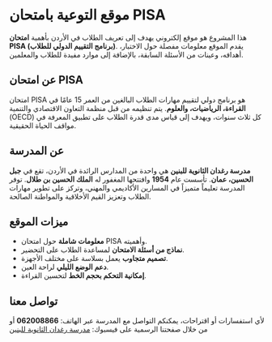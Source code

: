 # موقع التوعية بامتحان PISA

هذا المشروع هو موقع إلكتروني يهدف إلى تعريف الطلاب في الأردن بأهمية **امتحان PISA (برنامج التقييم الدولي للطلاب)**. يقدم الموقع معلومات مفصلة حول الاختبار، أهدافه، وعينات من الأسئلة السابقة، بالإضافة إلى موارد مفيدة للطلاب والمعلمين.

## عن امتحان PISA
امتحان PISA هو برنامج دولي لتقييم مهارات الطلاب البالغين من العمر 15 عامًا في **القراءة، الرياضيات، والعلوم**. يتم تنظيمه من قبل منظمة التعاون الاقتصادي والتنمية (OECD) كل ثلاث سنوات، ويهدف إلى قياس مدى قدرة الطلاب على تطبيق المعرفة في مواقف الحياة الحقيقية.

## عن المدرسة
**مدرسة رغدان الثانوية للبنين** هي واحدة من المدارس الرائدة في الأردن، تقع في **جبل الحسين، عمان**. تأسست عام **1954** وافتتحها المغفور له **الملك الحسين بن طلال**. توفر المدرسة تعليماً متميزاً في المسارين الأكاديمي والمهني، وتركز على تطوير مهارات الطلاب وتعزيز القيم الأخلاقية والمواطنة الصالحة.

## ميزات الموقع
- **معلومات شاملة** حول امتحان PISA وأهميته.
- **نماذج من أسئلة الامتحان** لمساعدة الطلاب على التحضير.
- **تصميم متجاوب** يعمل بسلاسة على مختلف الأجهزة.
- **دعم الوضع الليلي** لراحة العين.
- **إمكانية التحكم بحجم الخط** لتحسين القراءة.

## تواصل معنا
لأي استفسارات أو اقتراحات، يمكنكم التواصل مع المدرسة عبر الهاتف: **062008866**
أو من خلال صفحتنا الرسمية على فيسبوك: [مدرسة رغدان الثانوية للبنين](https://www.facebook.com/p/%D9%85%D8%AF%D8%B1%D8%B3%D8%A9-%D8%B1%D8%BA%D8%AF%D8%A7%D9%86-%D8%A7%D9%84%D8%AB%D8%A7%D9%86%D9%88%D9%8A%D8%A9-%D9%84%D9%84%D8%A8%D9%86%D9%8A%D9%86-%D9%84%D9%88%D8%A7%D8%A1-%D9%82%D8%B5%D8%A8%D8%A9-%D8%B9%D9%85%D8%A7%D9%86-100083534372416/)
